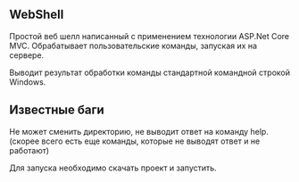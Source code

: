 ## WebShell

Простой веб шелл написанный с применением технологии ASP.Net Core MVC.
Обрабатывает пользовательские команды, запуская их на сервере.

Выводит результат обработки команды стандартной командной строкой Windows.

## Известные баги

Не может сменить директорию, не выводит ответ на команду help.(скорее всего есть еще команды, которые не выводят ответ и не работают)

Для запуска необходимо скачать проект и запустить.
